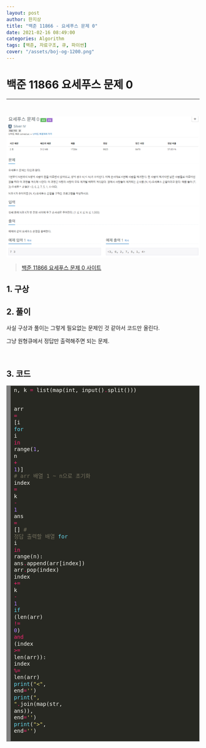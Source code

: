```yaml
---
layout: post
author: 한지상
title: "백준 11866 - 요세푸스 문제 0"
date: 2021-02-16 08:49:00
categories: Algorithm
tags: [백준, 자료구조, 큐, 파이썬]
cover: "/assets/boj-og-1200.png"
---
```


# 백준 11866 요세푸스 문제 0
---

<br>

<a href="/assets/캡처_2021_02_16_08_48_29.png">![](/assets/캡처_2021_02_16_08_48_29.png)</a>

> [백준 11866 요세푸스 문제 0 사이트](https://www.acmicpc.net/problem/11866)


## 1. 구상

## 2. 풀이

사실 구상과 풀이는 그렇게 필요없는 문제인 것 같아서 코드만 올린다.

그냥 원형큐에서 정답만 출력해주면 되는 문제.

<br>

## 3. 코드

<!-- HTML generated using hilite.me --><div style="background: #272822; overflow:auto;width:auto;border:solid gray;border-width:.1em .1em .1em .8em;padding:.2em .6em;"><pre style="margin: 0; line-height: 125%"><span style="color: #f8f8f2">n,</span> <span style="color: #f8f8f2">k</span> <span style="color: #f92672">=</span> <span style="color: #f8f8f2">list(map(int,</span> <span style="color: #f8f8f2">input()</span><span style="color: #f92672">.</span><span style="color: #f8f8f2">split()))</span>
<span style="color: #f8f8f2">arr</span> <span style="color: #f92672">=</span> <span style="color: #f8f8f2">[i</span> <span style="color: #66d9ef">for</span> <span style="color: #f8f8f2">i</span> <span style="color: #f92672">in</span> <span style="color: #f8f8f2">range(</span><span style="color: #ae81ff">1</span><span style="color: #f8f8f2">,</span> <span style="color: #f8f8f2">n</span> <span style="color: #f92672">+</span> <span style="color: #ae81ff">1</span><span style="color: #f8f8f2">)]</span>  <span style="color: #75715e"># arr 배열 1 ~ n으로 초기화</span>
<span style="color: #f8f8f2">index</span> <span style="color: #f92672">=</span> <span style="color: #f8f8f2">k</span> <span style="color: #f92672">-</span> <span style="color: #ae81ff">1</span>
<span style="color: #f8f8f2">ans</span> <span style="color: #f92672">=</span> <span style="color: #f8f8f2">[]</span>  <span style="color: #75715e"># 정답 출력할 배열</span>
<span style="color: #66d9ef">for</span> <span style="color: #f8f8f2">i</span> <span style="color: #f92672">in</span> <span style="color: #f8f8f2">range(n):</span>
	<span style="color: #f8f8f2">ans</span><span style="color: #f92672">.</span><span style="color: #f8f8f2">append(arr[index])</span>
	<span style="color: #f8f8f2">arr</span><span style="color: #f92672">.</span><span style="color: #f8f8f2">pop(index)</span>
	<span style="color: #f8f8f2">index</span> <span style="color: #f92672">+=</span> <span style="color: #f8f8f2">k</span> <span style="color: #f92672">-</span> <span style="color: #ae81ff">1</span>
	<span style="color: #66d9ef">if</span> <span style="color: #f8f8f2">(len(arr)</span> <span style="color: #f92672">!=</span> <span style="color: #ae81ff">0</span><span style="color: #f8f8f2">)</span> <span style="color: #f92672">and</span> <span style="color: #f8f8f2">(index</span> <span style="color: #f92672">&gt;=</span> <span style="color: #f8f8f2">len(arr)):</span>
		<span style="color: #f8f8f2">index</span> <span style="color: #f92672">%=</span> <span style="color: #f8f8f2">len(arr)</span>
<span style="color: #66d9ef">print</span><span style="color: #f8f8f2">(</span><span style="color: #e6db74">&quot;&lt;&quot;</span><span style="color: #f8f8f2">,</span> <span style="color: #f8f8f2">end</span><span style="color: #f92672">=</span><span style="color: #e6db74">&#39;&#39;</span><span style="color: #f8f8f2">)</span>
<span style="color: #66d9ef">print</span><span style="color: #f8f8f2">(</span><span style="color: #e6db74">&quot;, &quot;</span><span style="color: #f92672">.</span><span style="color: #f8f8f2">join(map(str,</span> <span style="color: #f8f8f2">ans)),</span> <span style="color: #f8f8f2">end</span><span style="color: #f92672">=</span><span style="color: #e6db74">&#39;&#39;</span><span style="color: #f8f8f2">)</span>
<span style="color: #66d9ef">print</span><span style="color: #f8f8f2">(</span><span style="color: #e6db74">&quot;&gt;&quot;</span><span style="color: #f8f8f2">,</span> <span style="color: #f8f8f2">end</span><span style="color: #f92672">=</span><span style="color: #e6db74">&#39;&#39;</span><span style="color: #f8f8f2">)</span>
</pre></div>
